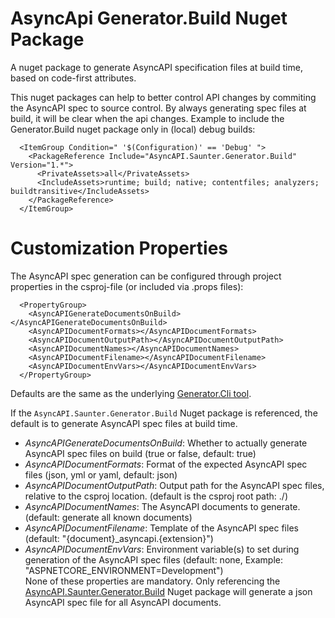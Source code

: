 # AsyncApi Generator.Build Nuget Package
A nuget package to generate AsyncAPI specification files at build time, based on code-first attributes.

This nuget packages can help to better control API changes by commiting the AsyncAPI spec to source control. By always generating spec files at build, it will be clear when the api changes. 
Example to include the Generator.Build nuget package only in (local) debug builds:
```
  <ItemGroup Condition=" '$(Configuration)' == 'Debug' ">
    <PackageReference Include="AsyncAPI.Saunter.Generator.Build" Version="1.*">
      <PrivateAssets>all</PrivateAssets>
      <IncludeAssets>runtime; build; native; contentfiles; analyzers; buildtransitive</IncludeAssets>
    </PackageReference>
  </ItemGroup>
```

# Customization Properties
The AsyncAPI spec generation can be configured through project properties in the csproj-file (or included via .props files):
```
  <PropertyGroup>
    <AsyncAPIGenerateDocumentsOnBuild></AsyncAPIGenerateDocumentsOnBuild>
    <AsyncAPIDocumentFormats></AsyncAPIDocumentFormats>
    <AsyncAPIDocumentOutputPath></AsyncAPIDocumentOutputPath>
    <AsyncAPIDocumentNames></AsyncAPIDocumentNames>
    <AsyncAPIDocumentFilename></AsyncAPIDocumentFilename>
    <AsyncAPIDocumentEnvVars></AsyncAPIDocumentEnvVars>
  </PropertyGroup>
```

Defaults are the same as the underlying [Generator.Cli tool](https://www.nuget.org/packages/AsyncAPI.Saunter.Generator.Cli).  

If the ```AsyncAPI.Saunter.Generator.Build``` Nuget package is referenced, the default is to generate AsyncAPI spec files at build time.

- _AsyncAPIGenerateDocumentsOnBuild_: Whether to actually generate AsyncAPI spec files on build (true or false, default: true)
- _AsyncAPIDocumentFormats_: Format of the expected AsyncAPI spec files (json, yml or yaml, default: json)
- _AsyncAPIDocumentOutputPath_: Output path for the AsyncAPI spec files, relative to the csproj location. (default is the csproj root path: ./)
- _AsyncAPIDocumentNames_: The AsyncAPI documents to generate. (default: generate all known documents)
- _AsyncAPIDocumentFilename_: Template of the AsyncAPI spec files (default: "{document}_asyncapi.{extension}")
- _AsyncAPIDocumentEnvVars_: Environment variable(s) to set during generation of the AsyncAPI spec files (default: none, Example: "ASPNETCORE_ENVIRONMENT=Development")  
None of these properties are mandatory. Only referencing the [AsyncAPI.Saunter.Generator.Build](https://www.nuget.org/packages/AsyncAPI.Saunter.Generator.Build) Nuget package will generate a json AsyncAPI spec file for all AsyncAPI documents.
